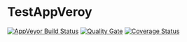 # TestAppVeroy

[![AppVeyor Build Status](https://ci.appveyor.com/api/projects/status/github/KeRNeLith/TestAppVeroy?branch=master&svg=true)](https://ci.appveyor.com/project/KeRNeLith/TestAppVeroy)
[![Quality Gate](https://sonarcloud.io/api/project_badges/measure?project=tests_project&metric=alert_status)](https://sonarcloud.io/dashboard?id=tests_project)
[![Coverage Status](https://coveralls.io/repos/github/KeRNeLith/TestAppVeroy/badge.svg?branch=master)](https://coveralls.io/github/KeRNeLith/TestAppVeroy?branch=master)